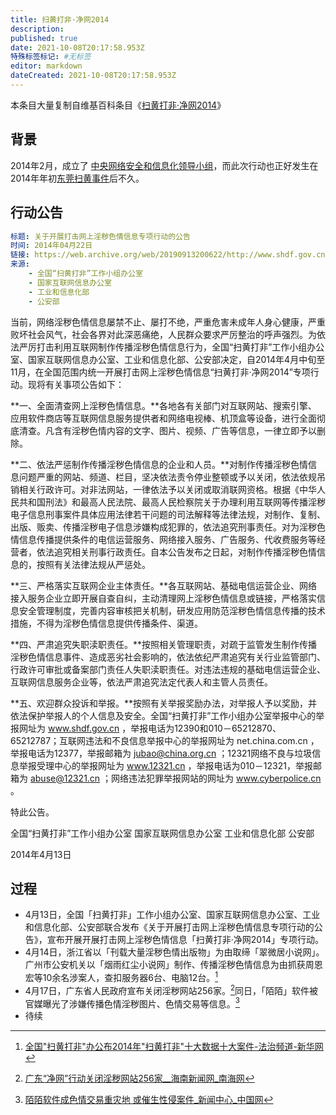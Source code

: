 ```yaml
---
title: 扫黄打非·净网2014
description: 
published: true
date: 2021-10-08T20:17:58.953Z
特殊标签标记: #无标签
editor: markdown
dateCreated: 2021-10-08T20:17:58.953Z
---
```


本条目大量复制自维基百科条目《[扫黄打非·净网2014](https://zh.wikipedia.org/zh-hans/扫黄打非·净网2014)》

## 背景

2014年2月，成立了 [中央网络安全和信息化领导小组](https://zh.wikipedia.org/wiki/中央网络安全和信息化委员会)，而此次行动也正好发生在2014年年初[东莞扫黄事件](/movement/2014年东莞扫黄事件.md)后不久。

## 行动公告

```YAML
标题: 关于开展打击网上淫秽色情信息专项行动的公告
时间: 2014年04月22日
链接: https://web.archive.org/web/20190913200622/http://www.shdf.gov.cn/shdf/contents/4482/200184.html
来源:
    - 全国“扫黄打非”工作小组办公室
    - 国家互联网信息办公室
    - 工业和信息化部
    - 公安部
```

当前，网络淫秽色情信息屡禁不止、屡打不绝，严重危害未成年人身心健康，严重败坏社会风气，社会各界对此深恶痛绝，人民群众要求严厉整治的呼声强烈。为依法严厉打击利用互联网制作传播淫秽色情信息行为，全国“扫黄打非”工作小组办公室、国家互联网信息办公室、工业和信息化部、公安部决定，自2014年4月中旬至11月，在全国范围内统一开展打击网上淫秽色情信息“扫黄打非·净网2014”专项行动。现将有关事项公告如下：

**一、全面清查网上淫秽色情信息。**各地各有关部门对互联网站、搜索引擎、应用软件商店等互联网信息服务提供者和网络电视棒、机顶盒等设备，进行全面彻底清查。凡含有淫秽色情内容的文字、图片、视频、广告等信息，一律立即予以删除。

**二、依法严惩制作传播淫秽色情信息的企业和人员。**对制作传播淫秽色情信息问题严重的网站、频道、栏目，坚决依法责令停业整顿或予以关闭，依法依规吊销相关行政许可。对非法网站，一律依法予以关闭或取消联网资格。根据《中华人民共和国刑法》和最高人民法院、最高人民检察院关于办理利用互联网等传播淫秽电子信息刑事案件具体应用法律若干问题的司法解释等法律法规，对制作、复制、出版、贩卖、传播淫秽电子信息涉嫌构成犯罪的，依法追究刑事责任。对为淫秽色情信息传播提供条件的电信运营服务、网络接入服务、广告服务、代收费服务等经营者，依法追究相关刑事行政责任。自本公告发布之日起，对制作传播淫秽色情信息的，按照有关法律法规从严惩处。

**三、严格落实互联网企业主体责任。**各互联网站、基础电信运营企业、网络接入服务企业立即开展自查自纠，主动清理网上淫秽色情信息或链接，严格落实信息安全管理制度，完善内容审核把关机制，研发应用防范淫秽色情信息传播的技术措施，不得为淫秽色情信息提供传播条件、渠道。

**四、严肃追究失职渎职责任。**按照相关管理职责，对疏于监管发生制作传播淫秽色情信息事件、造成恶劣社会影响的，依法依纪严肃追究有关行业监管部门、行政许可审批或备案部门责任人失职渎职责任。对违法违规的基础电信运营企业、互联网信息服务企业等，依法严肃追究法定代表人和主管人员责任。

**五、欢迎群众投诉和举报。**按照有关举报奖励办法，对举报人予以奖励，并依法保护举报人的个人信息及安全。全国“扫黄打非”工作小组办公室举报中心的举报网址为 www.shdf.gov.cn ，举报电话为12390和010－65212870、65212787；互联网违法和不良信息举报中心的举报网址为 net.china.com.cn ，举报电话为12377，举报邮箱为 jubao@china.org.cn ；12321网络不良与垃圾信息举报受理中心的举报网址为 www.12321.cn ，举报电话为010－12321，举报邮箱为 abuse@12321.cn ；网络违法犯罪举报网站的网址为 www.cyberpolice.cn 。

特此公告。

全国“扫黄打非”工作小组办公室 国家互联网信息办公室 工业和信息化部 公安部

2014年4月13日

## 过程

+ 4月13日，全国「扫黄打非」工作小组办公室、国家互联网信息办公室、工业和信息化部、公安部联合发布《关于开展打击网上淫秽色情信息专项行动的公告》，宣布开展开展打击网上淫秽色情信息「扫黄打非·净网2014」专项行动。
+ 4月14日，浙江省以「刊载大量淫秽色情出版物」为由取缔「翠微居小说网」。广州市公安机关以「烟雨红尘小说网」制作、传播淫秽色情信息为由抓获周恩宏等10余名涉案人，查扣服务器6台、电脑12台。[^sd_414]
+ 4月17日，广东省人民政府宣布关闭淫秽网站256家。[^sd_417]同日，「陌陌」软件被官媒曝光了涉嫌传播色情淫秽图片、色情交易等信息。[^sd_417_2]
+ 待续

[^sd_414]: [全国"扫黄打非"办公布2014年"扫黄打非"十大数据十大案件-法治频道-新华网](https://web.archive.org/web/20150419160227/http://news.xinhuanet.com/legal/2014-12/25/c_1113778449.htm)

[^sd_417]: [广东“净网”行动关闭淫秽网站256家__海南新闻网_南海网](https://web.archive.org/web/20160304043017/http://www.hinews.cn/news/system/2014/04/21/016617174.shtml)

[^sd_417_2]: [陌陌软件成色情交易重灾地 或催生性侵案件_新闻中心_中国网](https://web.archive.org/web/20160305014126/http://www.china.com.cn/news/2014-04/17/content_32118899.htm)
